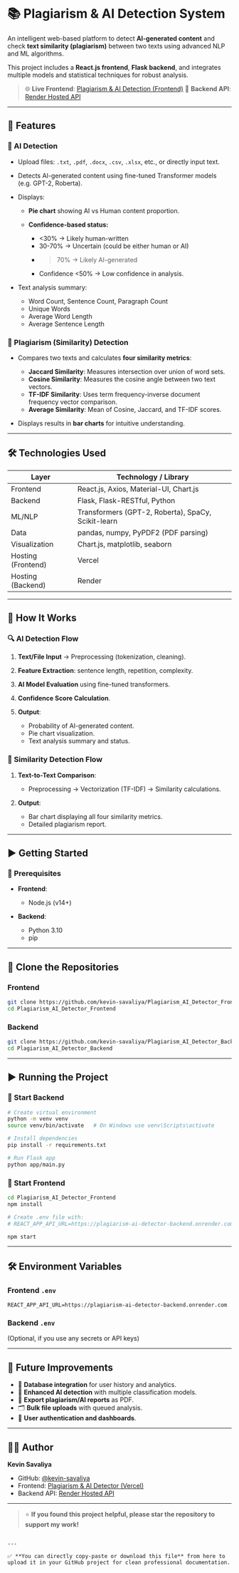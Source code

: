 # 📚 Plagiarism & AI Detection System

An intelligent web-based platform to detect **AI-generated content** and check **text similarity (plagiarism)** between two texts using advanced NLP and ML algorithms.

This project includes a **React.js frontend**, **Flask backend**, and integrates multiple models and statistical techniques for robust analysis.

> 🌐 **Live Frontend**: [Plagiarism & AI Detection (Frontend)](https://plagiarism-ai-detector-frontend.vercel.app)
> 🔗 **Backend API**: [Render Hosted API](https://plagiarism-ai-detector-backend.onrender.com)

---

## 📌 Features

### 🤖 AI Detection

* Upload files: `.txt`, `.pdf`, `.docx`, `.csv`, `.xlsx`, etc., or directly input text.
* Detects AI-generated content using fine-tuned Transformer models (e.g. GPT-2, Roberta).
* Displays:

  * **Pie chart** showing AI vs Human content proportion.
  * **Confidence-based status:**

    * <30% → Likely human-written
    * 30-70% → Uncertain (could be either human or AI)
    * > 70% → Likely AI-generated
    * Confidence <50% → Low confidence in analysis.
* Text analysis summary:

  * Word Count, Sentence Count, Paragraph Count
  * Unique Words
  * Average Word Length
  * Average Sentence Length

### 📖 Plagiarism (Similarity) Detection

* Compares two texts and calculates **four similarity metrics**:

  * **Jaccard Similarity**: Measures intersection over union of word sets.
  * **Cosine Similarity**: Measures the cosine angle between two text vectors.
  * **TF-IDF Similarity**: Uses term frequency-inverse document frequency vector comparison.
  * **Average Similarity**: Mean of Cosine, Jaccard, and TF-IDF scores.
* Displays results in **bar charts** for intuitive understanding.

---

## 🛠️ Technologies Used

| Layer              | Technology / Library                               |
| ------------------ | -------------------------------------------------- |
| Frontend           | React.js, Axios, Material-UI, Chart.js             |
| Backend            | Flask, Flask-RESTful, Python                       |
| ML/NLP             | Transformers (GPT-2, Roberta), SpaCy, Scikit-learn |
| Data               | pandas, numpy, PyPDF2 (PDF parsing)                |
| Visualization      | Chart.js, matplotlib, seaborn                      |
| Hosting (Frontend) | Vercel                                             |
| Hosting (Backend)  | Render                                             |

---

## 🧠 How It Works

### 🔍 AI Detection Flow

1. **Text/File Input** → Preprocessing (tokenization, cleaning).
2. **Feature Extraction**: sentence length, repetition, complexity.
3. **AI Model Evaluation** using fine-tuned transformers.
4. **Confidence Score Calculation**.
5. **Output**:

   * Probability of AI-generated content.
   * Pie chart visualization.
   * Text analysis summary and status.

### 📝 Similarity Detection Flow

1. **Text-to-Text Comparison**:

   * Preprocessing → Vectorization (TF-IDF) → Similarity calculations.
2. **Output**:

   * Bar chart displaying all four similarity metrics.
   * Detailed plagiarism report.

---

## ▶️ Getting Started

### 🔧 Prerequisites

* **Frontend**:

  * Node.js (v14+)
* **Backend**:

  * Python 3.10
  * pip

---

## 🔽 Clone the Repositories

### Frontend

```bash
git clone https://github.com/kevin-savaliya/Plagiarism_AI_Detector_Frontend.git
cd Plagiarism_AI_Detector_Frontend
```

### Backend

```bash
git clone https://github.com/kevin-savaliya/Plagiarism_AI_Detector_Backend.git
cd Plagiarism_AI_Detector_Backend
```

---

## ▶️ Running the Project

### 🚀 Start Backend

```bash
# Create virtual environment
python -m venv venv
source venv/bin/activate   # On Windows use venv\Scripts\activate

# Install dependencies
pip install -r requirements.txt

# Run Flask app
python app/main.py
```

### 🚀 Start Frontend

```bash
cd Plagiarism_AI_Detector_Frontend
npm install

# Create .env file with:
# REACT_APP_API_URL=https://plagiarism-ai-detector-backend.onrender.com

npm start
```

---

## 🛠 Environment Variables

### Frontend `.env`

```env
REACT_APP_API_URL=https://plagiarism-ai-detector-backend.onrender.com
```

### Backend `.env`

(Optional, if you use any secrets or API keys)

---

## 🔮 Future Improvements

* 📝 **Database integration** for user history and analytics.
* 🧠 **Enhanced AI detection** with multiple classification models.
* 📄 **Export plagiarism/AI reports** as PDF.
* 🗂️ **Bulk file uploads** with queued analysis.
* 🔐 **User authentication and dashboards**.

---

## 👨‍💻 Author

**Kevin Savaliya**

* GitHub: [@kevin-savaliya](https://github.com/kevin-savaliya)
* Frontend: [Plagiarism & AI Detector (Vercel)](https://plagiarism-ai-detector-frontend.vercel.app)
* Backend API: [Render Hosted API](https://plagiarism-ai-detector-backend.onrender.com)

---

> ⭐️ **If you found this project helpful, please star the repository to support my work!**

```

---

✅ **You can directly copy-paste or download this file** from here to upload it in your GitHub project for clean professional documentation.

```
